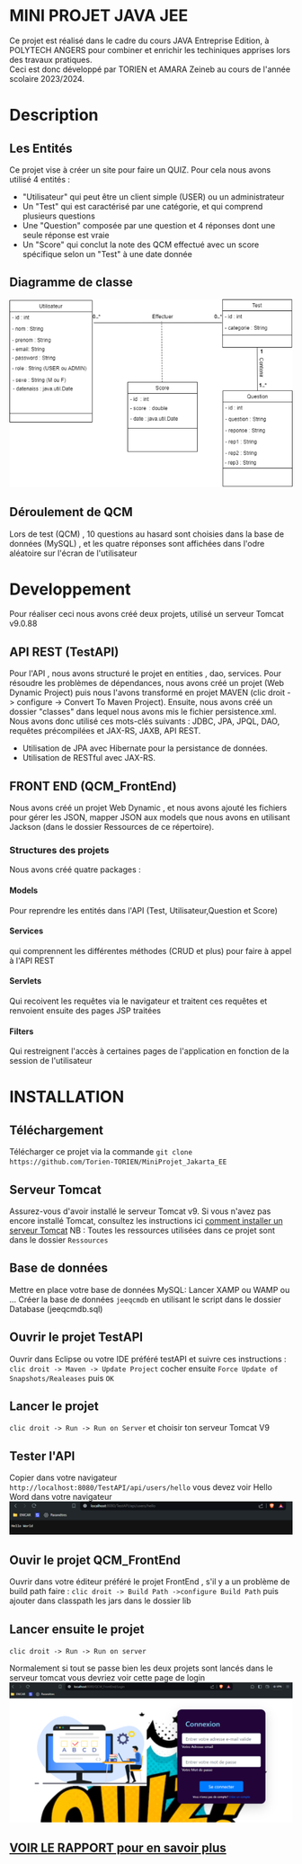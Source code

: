 # MINI PROJET JAVA JEE
Ce projet est réalisé dans le cadre du cours JAVA  Entreprise Edition, à POLYTECH ANGERS pour combiner et enrichir les techiniques apprises lors des travaux pratiques.  
Ceci est donc développé par TORIEN et AMARA Zeineb au cours de l'année scolaire 2023/2024.

# Description 
## Les Entités
Ce projet vise à créer un site pour faire un QUIZ. Pour cela nous avons utilisé 4 entités :
- "Utilisateur" qui peut être un client simple (USER) ou un administrateur 
- Un "Test" qui est caractérisé par une catégorie, et qui comprend plusieurs questions
- Une "Question" composée par une question et 4 réponses dont une seule réponse est vraie
- Un "Score" qui conclut la note des QCM effectué avec un score spécifique selon un "Test" à une date donnée

## Diagramme de classe
![Diagramme de classe](./DiagrammeDeClasse.png)

## Déroulement de QCM
Lors de test (QCM) , 10 questions au hasard sont choisies dans la base de données (MySQL) , et les quatre réponses sont affichées dans l'odre aléatoire sur l'écran de l'utilisateur

# Developpement
Pour réaliser ceci nous avons créé deux projets, utilisé un serveur Tomcat v9.0.88 
## API REST (TestAPI)
Pour l'API , nous avons structuré le projet en entities , dao, services. Pour résoudre les problèmes de dépendances, nous avons créé un projet (Web Dynamic Project) puis nous l'avons transformé en projet MAVEN (clic droit -> configure -> Convert To Maven Project). Ensuite, nous avons créé un dossier "classes" dans lequel nous avons mis le fichier persistence.xml. Nous avons donc utilisé ces mots-clés suivants : JDBC, JPA, JPQL, DAO, requêtes précompilées et JAX-RS, JAXB, API REST.
- Utilisation de JPA avec Hibernate pour la persistance de données.  
- Utilisation de RESTful avec JAX-RS.

## FRONT END (QCM_FrontEnd)
Nous avons créé un projet Web Dynamic , et nous avons ajouté les fichiers pour gérer les JSON, mapper JSON aux models que nous avons en utilisant Jackson (dans le dossier Ressources de ce répertoire).

### Structures des projets
Nous avons créé quatre packages :
#### Models
Pour reprendre les entités dans l'API (Test, Utilisateur,Question et Score)
#### Services 
qui comprennent les différentes méthodes (CRUD et plus) pour faire à appel à l'API REST
#### Servlets
Qui recoivent les requêtes via le navigateur et traitent ces requêtes et renvoient ensuite des pages JSP traitées 
#### Filters 
Qui restreignent l'accès à certaines pages de l'application en fonction de la session de l'utilisateur

# INSTALLATION
## Téléchargement
Télécharger ce projet via la commande `git clone https://github.com/Torien-TORIEN/MiniProjet_Jakarta_EE`
## Serveur Tomcat 
Assurez-vous d'avoir installé le serveur Tomcat v9. Si vous n'avez pas encore installé Tomcat, consultez les instructions ici [comment installer un serveur Tomcat](https://github.com/Torien-TORIEN/JAVA_JEE/tree/main/TP1_Intro)
NB : Toutes les ressources utilisées dans ce projet sont dans le dossier `Ressources`
## Base de données
Mettre en place votre base de données MySQL:
Lancer XAMP ou WAMP ou ...
Créer la base de données `jeeqcmdb` en utilisant le script dans le dossier Database (jeeqcmdb.sql)

## Ouvrir le projet TestAPI
Ouvrir dans Eclipse ou votre IDE préféré testAPI et suivre ces instructions : `clic droit -> Maven -> Update Project` cocher ensuite `Force Update of Snapshots/Realeases` puis `OK`

## Lancer le projet 
`clic droit -> Run -> Run on Server` et choisir ton serveur Tomcat V9

## Tester l'API
Copier dans votre navigateur `http://localhost:8080/TestAPI/api/users/hello`  vous devez voir Hello Word dans votre navigateur 
![Hello Word de l'API ](./hello.png)


## Ouvir le projet QCM_FrontEnd
Ouvrir dans votre éditeur préféré le projet FrontEnd , s'il y a un problème de build path faire :
`clic droit -> Build Path ->configure Build Path` puis ajouter dans classpath les jars dans le dossier lib

## Lancer ensuite le projet
`clic droit -> Run -> Run on server `


Normalement si tout se passe bien les deux projets sont lancés dans le serveur tomcat vous devriez voir cette page de login 
![Page de LOGIn ](./login.png)

## [VOIR LE RAPPORT pour en savoir plus](https://github.com/Torien-TORIEN/MiniProjet_Jakarta_EE/blob/main/Compte%20Rendu%20Jakarta%20EE.pdf)